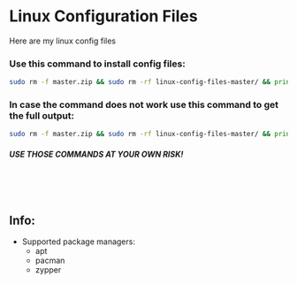 
# Linux Configuration Files

Here are my linux config files


### Use this command to install config files:

```bash
sudo rm -f master.zip && sudo rm -rf linux-config-files-master/ && printf "\n\e[93mStarting config file installation...\e[0m\n\n" && wget https://github.com/JacksStuff0905/linux-config-files/archive/master.zip &> /dev/null && unzip master.zip &> /dev/null && sudo rm master.zip && bash linux-config-files-master/load-config-files.sh
```

### In case the command does not work use this command to get the full output:

```bash
sudo rm -f master.zip && sudo rm -rf linux-config-files-master/ && printf "\n\e[93mStarting config file installation (with full output)...\e[0m\n\n" && wget https://github.com/JacksStuff0905/linux-config-files/archive/master.zip && unzip master.zip && sudo rm master.zip && bash linux-config-files-master/load-config-files.sh
```

#### *USE THOSE COMMANDS AT YOUR OWN RISK!*


<br><br><br>
## Info:
- Supported package managers:
    - apt
    - pacman
    - zypper
